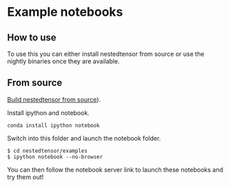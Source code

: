 # Example notebooks

## How to use

To use this you can either install nestedtensor from source or use the nightly binaries once they are available.

## From source

[Build nestedtensor from source](https://github.com/pytorch/nestedtensor)).

Install ipython and notebook.

```
conda install ipython notebook
```

Switch into this folder and launch the notebook folder.

```
$ cd nestedtensor/examples
$ ipython notebook --no-browser
```

You can then follow the notebook server link to launch these notebooks and try them out!
